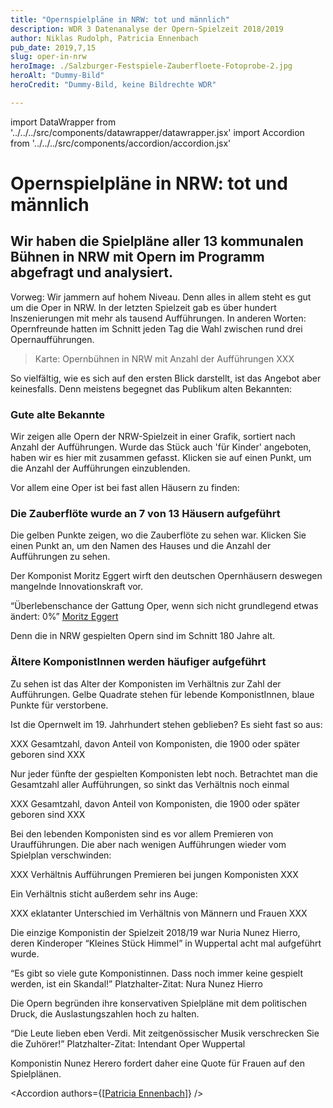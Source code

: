 ```yaml
---
title: "Opernspielpläne in NRW: tot und männlich"
description: WDR 3 Datenanalyse der Opern-Spielzeit 2018/2019
author: Niklas Rudolph, Patricia Ennenbach
pub_date: 2019,7,15
slug: oper-in-nrw
heroImage: ./Salzburger-Festspiele-Zauberfloete-Fotoprobe-2.jpg
heroAlt: "Dummy-Bild"
heroCredit: "Dummy-Bild, keine Bildrechte WDR"

---
```


import DataWrapper from '../../../src/components/datawrapper/datawrapper.jsx'
import Accordion from '../../../src/components/accordion/accordion.jsx'

# Opernspielpläne in NRW: tot und männlich

## Wir haben die Spielpläne aller 13 kommunalen Bühnen in NRW mit Opern im Programm abgefragt und analysiert.

Vorweg: Wir jammern auf hohem Niveau. Denn alles in allem steht es gut um die Oper in NRW. In der letzten Spielzeit gab es über hundert Inszenierungen mit mehr als tausend Aufführungen. In anderen Worten: Opernfreunde hatten im Schnitt jeden Tag die Wahl zwischen rund drei Opernaufführungen.

> Karte: Opernbühnen in NRW mit Anzahl der Aufführungen XXX

So vielfältig, wie es sich auf den ersten Blick darstellt, ist das Angebot aber keinesfalls. Denn meistens begegnet das Publikum alten Bekannten:

### Gute alte Bekannte
<p className="caption">Wir zeigen alle Opern der NRW-Spielzeit in einer Grafik, sortiert nach Anzahl der Aufführungen. Wurde das Stück auch 'für Kinder' angeboten, haben wir es hier mit zusammen gefasst. Klicken sie auf einen Punkt, um die Anzahl der Aufführungen einzublenden.</p>

<DataWrapper
    aria-label="76 mal wurde die Zauberflöte 2018/2019 in NRW aufgeführt, gefolgt von Hänsel und Gretel mit 34 Aufführungen."
    title="Gute alte Bekannte"
    src="//datawrapper.dwcdn.net/azwpu/3/"
/>

Vor allem eine Oper ist bei fast allen Häusern zu finden:

### Die Zauberflöte wurde an 7 von 13 Häusern aufgeführt
<p className="caption">Die gelben Punkte zeigen, wo die Zauberflöte zu sehen war. Klicken Sie einen Punkt an, um den Namen des Hauses und die Anzahl der Aufführungen zu sehen.</p>

<DataWrapper
    aria-label="Aufführungen der Zauberflöte gab es in Köln (21 Aufführungen), Düsseldorf/Duisburg(15 Aufführungen), Bielefeld, Bonn, Essen, Krefeld Mönchengladbach"
    title="Die Zauberflöte wurde an 7 von 13 Häusern aufgeführt"
    src="//datawrapper.dwcdn.net/rAI3d/11/"
/>

Der Komponist Moritz Eggert wirft den deutschen Opernhäusern deswegen mangelnde Innovationskraft vor.

“Überlebenschance der Gattung Oper, wenn sich nicht grundlegend etwas ändert: 0%”
[Moritz Eggert]('https://blogs.nmz.de/badblog/2018/04/10/die-ernuechternde-opernstatistik-der-spielzeit-2017-2018/')

Denn die in NRW gespielten Opern sind im Schnitt 180 Jahre alt.

### Ältere KomponistInnen werden häufiger aufgeführt
<p className="caption"> Zu sehen ist das Alter der Komponisten im Verhältnis zur Zahl der Aufführungen. Gelbe Quadrate stehen für lebende KomponistInnen, blaue Punkte für verstorbene.</p>

<DataWrapper
    aria-label="Während lebende KomponistInnen oft nur 1-2 mal aufgeführt werden, werden Komponisten, die über 150 Jahre alt sind besonders häufig aufgeführt. Spitzenreiter sind Guiseppe Verdi und Wolfgang Amadeus Mozart."
    title="Ältere KomponistInnen werden häufiger aufgeführt"
    src="//datawrapper.dwcdn.net/48hJE/6/"
/>

Ist die Opernwelt im 19. Jahrhundert stehen geblieben? Es sieht fast so aus:

XXX Gesamtzahl, davon Anteil von Komponisten, die 1900 oder später geboren sind XXX

Nur jeder fünfte der gespielten Komponisten lebt noch. Betrachtet man die Gesamtzahl aller Aufführungen, so sinkt das Verhältnis noch einmal

XXX Gesamtzahl, davon Anteil von Komponisten, die 1900 oder später geboren sind XXX

Bei den lebenden Komponisten sind es vor allem Premieren von Uraufführungen. Die aber nach wenigen Aufführungen wieder vom Spielplan verschwinden:

XXX Verhältnis Aufführungen Premieren bei jungen Komponisten XXX

Ein Verhältnis sticht außerdem sehr ins Auge:

XXX eklatanter Unterschied im Verhältnis von Männern und Frauen XXX

Die einzige Komponistin der Spielzeit 2018/19 war Nuria Nunez Hierro, deren Kinderoper “Kleines Stück Himmel” in Wuppertal acht mal aufgeführt wurde.

“Es gibt so viele gute Komponistinnen. Dass noch immer keine gespielt werden, ist ein Skandal!”
Platzhalter-Zitat: Nura Nunez Hierro

Die Opern begründen ihre konservativen Spielpläne mit dem politischen Druck, die Auslastungszahlen hoch zu halten.

“Die Leute lieben eben Verdi. Mit zeitgenössischer Musik verschrecken Sie die Zuhörer!”
Platzhalter-Zitat: Intendant Oper Wuppertal

Komponistin Nunez Herero fordert daher eine Quote für Frauen auf den Spielplänen.

<Accordion
    authors={[<a href="https://twitter.com/pen1710" target="_blank" rel="noopener">Patricia Ennenbach</a>]}
/>
